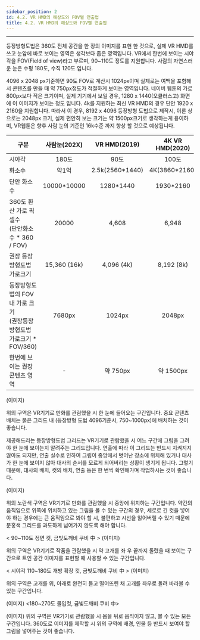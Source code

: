 ```yaml
---
sidebar_position: 2
id: 4.2. VR HMD의 해상도와 FOV별 연출법
title: 4.2. VR HMD의 해상도와 FOV별 연출법
---
```


<hr />

등장방형도법은 360도 전체 공간을 한 장의 이미지를 표현 한 것으로, 실제 VR HMD를 쓰고 눈앞에 바로 보이는 영역은 생각보다 좁은 영역입니다. VR에서 한번에 보이는 시야각을 FOV(Field of view)라고 부르며, 90~110도 정도를 지원합니다. 사람의 자연스러운 눈은 수평 180도,  수직 120도 입니다.

4096 x 2048 px기준하면 90도 FOV로 계산시 1024px이며 실제로는 여백을 포함해서 콘텐츠를 만들 때 약 750px정도가 적절하게 보이는 영역입니다. 네이버 웹툰의 가로 800px보다 작은 크기이며, 실제 기기에서 보일 경우, 1280 x 1440(오큘러스고) 화면에 이 이미지가 보이는 정도 입니다. 4k를 지원하는 최신 VR HMD의 경우 단안 1920 x 2160을 지원합니다. 따라서 이 경우, 8192 x 4096 등장방형 도법으로 제작시, 이론 상으로는 2048px 크기, 실제 편안히 보는 크기는 약 1500px크기로 생각하는게 용이하며, VR웹툰은 향후 사람 눈의 기준인 16k수준 까지 향상 할 것으로 예상됩니다.

| 구분 | 사람눈(202X) | VR HMD(2019) | 4K VR HMD(2020) |
|--- |:----:|:---:|:---:|
|시야각|180도|90도|100도|
|화소수|약1억|2.5k(2560*1440)|4K(3860*2160)|
|단안 화소수|10000*10000|1280*1440|1930*2160|
|360도 환산 가로 픽셀수<br />(단안화소수 * 360 / FOV)|20000|4,608|6,948|
|권장 등장방형도법 가로크기|15,360 (16k)|4,096 (4k)|8,192 (8k)|
|등장방형도법의 FOV내 가로 크기<br />(권장등장방형도법 가로크기 *<br />FOV/360)|7680px|1024px|2048px|
|한번에 보이는 권장 콘텐츠 영역|-|약 750px|약 1500px|

(이미지)

위의 구역은 VR기기로 만화를 관람했을 시 한 눈에 들어오는 구간입니다. 중요 콘텐츠 배치는 붉은 그리드 내 (등장방형 도법 4096기준시, 750~1000px)에 배치하는 것이 좋습니다.

제공해드리는 등장방형도법 그리드는 VR기기로 관람했을 시 어느 구간에 그림을 그려야 한 눈에 보이는지 알려주는 그리드입니다. 연출에 따라 이 그리드는 반드시 지켜지지 않아도 되지만, 연출 실수로 인하여 그림이 중앙에서 벗어난 장소에 위치해 있거나 대사가 한 눈에 보이지 않아 대사의 순서를 모르게 되어버리는 상황이 생기게 됩니다. 그렇기 때문에, 대사의 배치, 컷의 배치, 연출 등은 한 번씩 확인해가며 작업하시는 것이 좋습니다.

(이미지)

위의 노란색 구역은 VR기기로 만화를 관람했을 시 중앙에 위치하는 구간입니다. 약간의 움직임으로 위쪽에 위치하고 있는 그림을 볼 수 있는 구간의 경우, 세로로 긴 컷을 넣어야 하는 경우에는 큰 움직임으로 봐야 할 시, 불편하고 시선을 잃어버릴 수 있기 때문에 분홍색 그리드를 과도하게 넘어가지 않도록 해야 합니다.

< 90~110도 정면 컷, 금빛도깨비 쿠비 中 >
(이미지)

위의 구역은 VR기기로 작품을 관람했을 시 약 고개를 좌 우 끝까지 돌렸을 때 보이는 
구간으로 트인 공간 이미지를 표현할 때 사용할 수 있는 구간입니다.

< 시야각 110~180도 개방 확장 컷, 금빛도깨비 쿠비 中 >
(이미지)

위의 구역은 고개를 위, 아래로 완전히 들고 떨어뜨린 채 고개를 좌우로 돌려 바라볼 수 있는 구간입니다.
 
(이미지)
<180~270도 몰입컷, 금빛도깨비 쿠비 中>

(이미지)
위의 구역은 VR기기로 관람했을 시 몸을 뒤로 움직이지 않고, 볼 수 있는 모든 구간입니다.  360도로 이미지를 제작할 시 위의 구역에 배경, 인물 등 반드시 보여야 할 그림을 넣어주는 것이 좋습니다.





